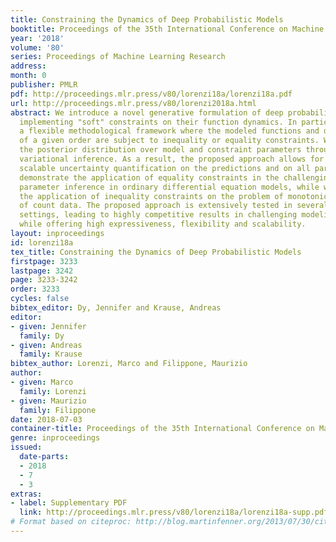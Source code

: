 ```yaml
---
title: Constraining the Dynamics of Deep Probabilistic Models
booktitle: Proceedings of the 35th International Conference on Machine Learning
year: '2018'
volume: '80'
series: Proceedings of Machine Learning Research
address: 
month: 0
publisher: PMLR
pdf: http://proceedings.mlr.press/v80/lorenzi18a/lorenzi18a.pdf
url: http://proceedings.mlr.press/v80/lorenzi2018a.html
abstract: We introduce a novel generative formulation of deep probabilistic models
  implementing "soft" constraints on their function dynamics. In particular, we develop
  a flexible methodological framework where the modeled functions and derivatives
  of a given order are subject to inequality or equality constraints. We then characterize
  the posterior distribution over model and constraint parameters through stochastic
  variational inference. As a result, the proposed approach allows for accurate and
  scalable uncertainty quantification on the predictions and on all parameters. We
  demonstrate the application of equality constraints in the challenging problem of
  parameter inference in ordinary differential equation models, while we showcase
  the application of inequality constraints on the problem of monotonic regression
  of count data. The proposed approach is extensively tested in several experimental
  settings, leading to highly competitive results in challenging modeling applications,
  while offering high expressiveness, flexibility and scalability.
layout: inproceedings
id: lorenzi18a
tex_title: Constraining the Dynamics of Deep Probabilistic Models
firstpage: 3233
lastpage: 3242
page: 3233-3242
order: 3233
cycles: false
bibtex_editor: Dy, Jennifer and Krause, Andreas
editor:
- given: Jennifer
  family: Dy
- given: Andreas
  family: Krause
bibtex_author: Lorenzi, Marco and Filippone, Maurizio
author:
- given: Marco
  family: Lorenzi
- given: Maurizio
  family: Filippone
date: 2018-07-03
container-title: Proceedings of the 35th International Conference on Machine Learning
genre: inproceedings
issued:
  date-parts:
  - 2018
  - 7
  - 3
extras:
- label: Supplementary PDF
  link: http://proceedings.mlr.press/v80/lorenzi18a/lorenzi18a-supp.pdf
# Format based on citeproc: http://blog.martinfenner.org/2013/07/30/citeproc-yaml-for-bibliographies/
---
```

